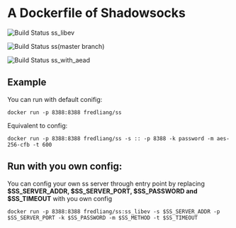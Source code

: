 # A Dockerfile of Shadowsocks

![Build Status](https://travis-ci.org/fredliang44/ss_docker.svg?branch=ss_libev) ss_libev

![Build Status](https://travis-ci.org/fredliang44/ss_docker.svg?branch=ss) ss(master branch)

![Build Status](https://travis-ci.org/fredliang44/ss_docker.svg?branch=ss_with_aead) ss_with_aead

## Example

You can run with default conifig:

    docker run -p 8388:8388 fredliang/ss

Equivalent to config:

    docker run -p 8388:8388 fredliang/ss -s :: -p 8388 -k password -m aes-256-cfb -t 600

## Run with you own config:

You can config your own ss server through entry point by replacing **$SS_SERVER_ADDR, $SS_SERVER_PORT, $SS_PASSWORD and $SS_TIMEOUT** with you own config

    docker run -p 8388:8388 fredliang/ss:ss_libev -s $SS_SERVER_ADDR -p $SS_SERVER_PORT -k $SS_PASSWORD -m $SS_METHOD -t $SS_TIMEOUT
